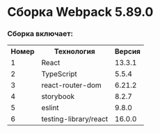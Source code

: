 # Сборка Webpack 5.89.0
### Сборка включает:
<table>
    <tr>
        <th>Номер</th>
        <th>Технология</th>
        <th>Версия</th>
    </tr>
    <tr>
        <td>1</td>
        <td>React</td>
        <td>13.3.1</td>
    </tr>
    </tr>
    <tr>
        <td>2</td>
        <td>TypeScript</td>
        <td>5.5.4</td>
    </tr>
    </tr>
    <tr>
        <td>3</td>
        <td>react-router-dom</td>
        <td>6.21.2</td>
    </tr>
    <tr>
        <td>4</td>
        <td>storybook</td>
        <td>8.2.7</td>
    </tr>
    <tr>
        <td>5</td>
        <td>eslint</td>
        <td>9.8.0</td>
    </tr>
    <tr>
        <td>6</td>
        <td>testing-library/react</td>
        <td>16.0.0</td>
    </tr>
</table>
